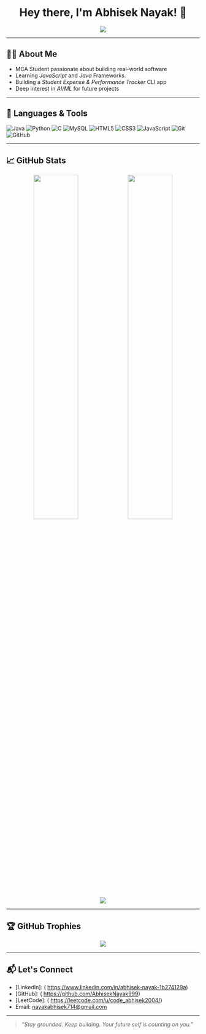 <h1 align="center">Hey there, I'm Abhisek Nayak! 👋</h1>

<p align="center">
  <img src="https://readme-typing-svg.herokuapp.com?font=Fira+Code&size=22&duration=3000&color=00F7FF&center=true&vCenter=true&lines=MCA+Student;Aspiring+Full+Stack+Developer;Lifelong+Learner+%7C+Deep+Thinker" />
</p>

---

## 🙋‍♂ About Me

- MCA Student passionate about building real-world software    
- Learning *JavaScript* and *Java* Frameworks.
- Building a *Student Expense & Performance Tracker* CLI app  
- Deep interest in *AI/ML* for future projects  

---

## 🚀 Languages & Tools

![Java](https://img.shields.io/badge/Java-ED8B00?style=for-the-badge&logo=java&logoColor=white)
![Python](https://img.shields.io/badge/Python-3776AB?style=for-the-badge&logo=python&logoColor=white)
![C](https://img.shields.io/badge/C-00599C?style=for-the-badge&logo=c&logoColor=white)
![MySQL](https://img.shields.io/badge/MySQL-00000F?style=for-the-badge&logo=mysql&logoColor=white)
![HTML5](https://img.shields.io/badge/HTML5-E34F26?style=for-the-badge&logo=html5&logoColor=white)
![CSS3](https://img.shields.io/badge/CSS3-1572B6?style=for-the-badge&logo=css3&logoColor=white)
![JavaScript](https://img.shields.io/badge/JavaScript-F7DF1E?style=for-the-badge&logo=javascript&logoColor=black)
![Git](https://img.shields.io/badge/Git-F05032?style=for-the-badge&logo=git&logoColor=white)
![GitHub](https://img.shields.io/badge/GitHub-181717?style=for-the-badge&logo=github&logoColor=white)

---

## 📈 GitHub Stats

<p align="center">
  <img width="48%" src="https://github-readme-stats.vercel.app/api?username=yourusername&show_icons=true&theme=radical" />
  <img width="48%" src="https://github-readme-streak-stats.herokuapp.com/?user=yourusername&theme=radical" />
</p>

<p align="center">
  <img src="https://github-readme-stats.vercel.app/api/top-langs/?username=yourusername&layout=compact&theme=radical" />
</p>

---

## 🏆 GitHub Trophies

<p align="center">
  <img src="https://github-profile-trophy.vercel.app/?username=yourusername&theme=radical&no-frame=true&no-bg=true&margin-w=4" />
</p>

---

## 📬 Let's Connect

- [LinkedIn]: ( https://www.linkedin.com/in/abhisek-nayak-1b274129a)
- [GitHub]: ( https://github.com/AbhisekNayak999)
- [LeetCode]: ( https://leetcode.com/u/code_abhisek2004/)
- Email: nayakabhisek714@gmail.com

---

> *“Stay grounded. Keep building. Your future self is counting on you.”*
